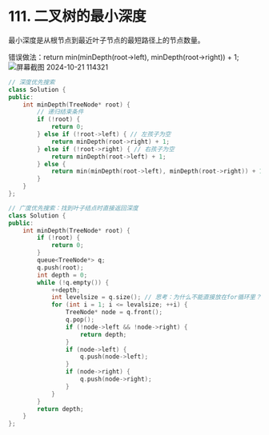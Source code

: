 # 111. 二叉树的最小深度
最小深度是从根节点到最近叶子节点的最短路径上的节点数量。  

错误做法：return min(minDepth(root->left), minDepth(root->right)) + 1;
![屏幕截图 2024-10-21 114321](https://github.com/user-attachments/assets/16407779-7a34-45a3-a5f0-68db551832bf)
```c++
// 深度优先搜索
class Solution {
public:
    int minDepth(TreeNode* root) {
        // 递归结束条件
        if (!root) {
            return 0;
        } else if (!root->left) { // 左孩子为空
            return minDepth(root->right) + 1;
        } else if (!root->right) { // 右孩子为空
            return minDepth(root->left) + 1;
        } else {
            return min(minDepth(root->left), minDepth(root->right)) + 1;
        }
    }
};

// 广度优先搜索：找到叶子结点时直接返回深度
class Solution {
public:
    int minDepth(TreeNode* root) {
        if (!root) {
            return 0;
        }
        queue<TreeNode*> q;
        q.push(root);
        int depth = 0;
        while (!q.empty()) {
            ++depth;
            int levelsize = q.size(); // 思考：为什么不能直接放在for循环里？
            for (int i = 1; i <= levalsize; ++i) {
                TreeNode* node = q.front();
                q.pop();
                if (!node->left && !node->right) {
                    return depth;
                }
                if (node->left) {
                    q.push(node->left);
                }
                if (node->right) {
                    q.push(node->right);
                }
            }
        }
        return depth;
    }
};
```
